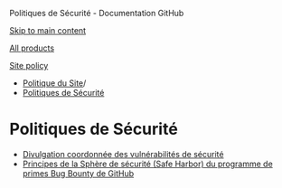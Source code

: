 Politiques de Sécurité - Documentation GitHub

[Skip to main content](#main-content)

[All products](/fr)

[Site policy](/site-policy)

* [Politique du Site](/fr/site-policy)/
* [Politiques de Sécurité](/fr/site-policy/security-policies)

Politiques de Sécurité
==========

* [Divulgation coordonnée des vulnérabilités de sécurité](/fr/site-policy/security-policies/coordinated-disclosure-of-security-vulnerabilities)
* [Principes de la Sphère de sécurité (Safe Harbor) du programme de primes Bug Bounty de GitHub](/fr/site-policy/security-policies/github-bug-bounty-program-legal-safe-harbor)
